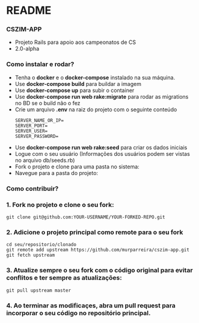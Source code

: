 # README

### CSZIM-APP ###

* Projeto Rails para apoio aos campeonatos de CS
* 2.0-alpha

### Como instalar e rodar? ###

* Tenha o **docker** e o **docker-compose** instalado na sua máquina.
* Use **docker-compose build** para buildar a imagem
* Use **docker-compose up** para subir o container
* Use **docker-compose run web rake:migrate** para rodar as migrations no BD se o build não o fez
* Crie um arquivo **.env** na raiz do projeto com o seguinte conteúdo
    ````
    SERVER_NAME_OR_IP=
    SERVER_PORT=
    SERVER_USER=
    SERVER_PASSWORD=
    ````
* Use **docker-compose run web rake:seed** para criar os dados iniciais
* Logue com o seu usuário (Informações dos usuários podem ser vistas no arquivo db/seeds.rb)
* Fork o projeto e clone para uma pasta no sistema:
* Navegue para a pasta do projeto:

### Como contribuir? ###

### 1. Fork no projeto e clone o seu fork:

    git clone git@github.com:YOUR-USERNAME/YOUR-FORKED-REPO.git

### 2. Adicione o projeto principal como remote para o seu fork 

    cd seu/repositorio/clonado
    git remote add upstream https://github.com/murparreira/cszim-app.git
    git fetch upstream

### 3. Atualize sempre o seu fork com o código original para evitar conflitos e ter sempre as atualizações:

    git pull upstream master

### 4. Ao terminar as modificaçes, abra um pull request para incorporar o seu código no repositório principal.
